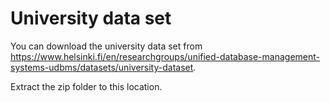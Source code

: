 # University data set

You can download the university data set from https://www.helsinki.fi/en/researchgroups/unified-database-management-systems-udbms/datasets/university-dataset.

Extract the zip folder to this location.